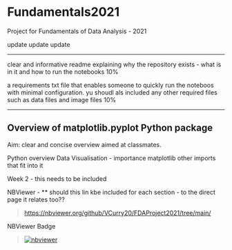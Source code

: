 # Fundamentals2021
Project for Fundamentals of Data Analysis - 2021

update update update

***
clear and informative readme explaining why the repository exists - what is in it and how to run the notebooks 10%

a requirements txt file that enables someone to quickly run the noteboos with minimal configuration. yu shoudl als included any other required files such as data files and image files 10%


***


## Overview of matplotlib.pyplot Python package
Aim:
clear and concise overview aimed at classmates.

Python overview
Data Visualisation - importance
matplotlib
other imports that fit into it


Week 2 - this needs to be included

NBViewer - ** should this lin kbe included for each section - to the direct page it relates too??

> https://nbviewer.org/github/VCurry20/FDAProject2021/tree/main/

NBViewer Badge 

> [![nbviewer](https://raw.githubusercontent.com/jupyter/design/master/logos/Badges/nbviewer_badge.svg)](https://nbviewer.org/github/VCurry20/FDAProject2021/tree/main/)






